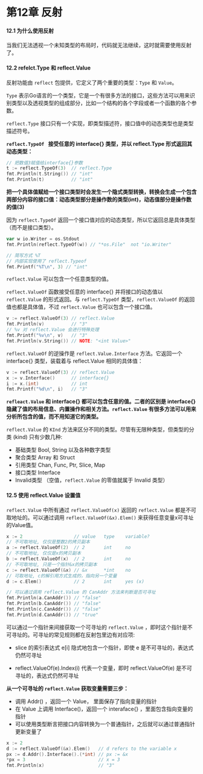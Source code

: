 # 第12章 反射

#### 12.1 为什么使用反射

当我们无法透视一个未知类型的布局时，代码就无法继续，这时就需要使用反射了。

#### 12.2 refelct.Type 和 reflect.Value

反射功能由 `reflect` 包提供，它定义了两个重要的类型：`Type` 和 `Value`。

`Type` 表示Go语言的一个类型，它是一个有很多方法的接口，这些方法可以用来识别类型以及透视类型的组成部分，比如一个结构的各个字段或者一个函数的各个参数。

`reflect.Type` 接口只有一个实现，即类型描述符，接口值中的动态类型也是类型描述符号。

**`reflect.TypeOf ` 接受任意的 interface{} 类型，并以 reflect.Type 形式返回其动态类型：**

```go
// 把数值3赋值给interface{}参数
t := reflect.TypeOf(3)  // reflect.Type
fmt.Println(t.String()) // "int"
fmt.Println(t)          // "int"
```

**把一个具体值赋给一个接口类型时会发生一个隐式类型转换，转换会生成一个包含两部分内容的接口值：动态类型部分是操作数的类型(int)，动态值部分是操作数的值(3)**

因为 `reflect.TypeOf` 返回一个接口值对应的动态类型，所以它返回总是具体类型（而不是接口类型）。

```go
var w io.Writer = os.Stdout
fmt.Println(reflect.TypeOf(w)) // "*os.File"  not "io.Writer"

// 简写方式 %T
// 内部实现使用了 reflect.Typeof
fmt.Printf("%T\n", 3) // "int"
```



`reflect.Value` 可以包含一个任意类型的值。

`reflect.ValueOf` 函数接受任意的 interface{} 并将接口的动态值以 `reflect.Value` 的形式返回。与 `reflect.TypeOf` 类型，`reflect.ValueOf` 的返回值也都是具体值，不过 `reflect.Value` 也可以包含一个接口值。

```go
v := reflect.ValueOf(3) // reflect.Value
fmt.Println(v)          // "3"
// %v 对 reflect.Value 会进行特殊处理
fmt.Printf("%v\n", v)   // "3"
fmt.Println(v.String()) // NOTE: "<int Value>"
```

`reflect.ValueOf` 的逆操作是 `reflect.Value.Interface` 方法。它返回一个 interface{} 类型，装载着与 reflect.Value 相同的具体值：

```go
v := reflect.ValueOf(3) // reflect.Value
x := v.Interface()      // interface{}
i := x.(int)            // int
fmt.Printf("%d\n", i)   // "3"
```

**`refleact.Value` 和 interface{} 都可以包含任意的值。二者的区别是 interface{} 隐藏了值的布局信息、内置操作和相关方法。`reflect.Value` 有很多方法可以用来分析所包含的值，而不用知道它的类型。**

`reflect.Value` 的 `KInd` 方法来区分不同的类型。尽管有无限种类型，但类型的分类 (kind) 只有少数几种:

- 基础类型 Bool, String 以及各种数字类型
- 聚合类型 Array 和 Struct
- 引用类型 Chan, Func, Ptr, Slice, Map
- 接口类型 Interface
- Invalid类型 （空值，`reflect.Value` 的零值就属于 Invalid 类型）

#### 12.5 使用 reflect.Value 设置值

`reflect.Value` 中所有通过 `reflect.ValueOf(x)` 返回的 `reflect.Value` 都是不可取地址的。可以通过调用 `reflect.ValueOf(&x).Elem()` 来获得任意变量x可寻址的Value值。

```go
x := 2                   // value   type    variable?
// 不可取地址, 仅仅是整数2的拷贝副本
a := reflect.ValueOf(2)  // 2       int     no
// 不可取地址, 仅仅是x的拷贝副本
b := reflect.ValueOf(x)  // 2       int     no
// 不可取地址, 只是一个指针&x的拷贝副本
c := reflect.ValueOf(&x) // &x      *int    no
// 可取地址, c的解引用方式生成的，指向另一个变量
d := c.Elem()            // 2       int     yes (x)

// 可以通过调用 reflect.Value 的 CanAddr 方法来判断是否可寻址
fmt.Println(a.CanAddr()) // "false"
fmt.Println(b.CanAddr()) // "false"
fmt.Println(c.CanAddr()) // "false"
fmt.Println(d.CanAddr()) // "true"
```

可以通过一个指针来间接获取一个可寻址的 `reflect.Value` ，即时这个指针是不可寻址的。可寻址的常见规则都在反射包里边有对应项:

- slice 的索引表达式 e[i] 隐式地包含一个指针，即使 e 是不可寻址的，表达式仍然可寻址

- reflect.ValueOf(e).Index(i) 代表一个变量，即时 reflect.ValueOf(e) 是不可寻址的，表达式仍然可寻址

  

**从一个可寻址的 `reflect.Value` 获取变量需要三步：**

- 调用 Addr() ，返回一个 Value， 里面保存了指向变量的指针
- 在 Value 上调用 Interface()，返回一个 interaface{} ，里面包含指向变量的指针
- 可以使用类型断言把接口内容转换为一个普通指针，之后就可以通过普通指针更新变量了

```go
x := 2
d := reflect.ValueOf(&x).Elem()   // d refers to the variable x
px := d.Addr().Interface().(*int) // px := &x
*px = 3                           // x = 3
fmt.Println(x)                    // "3"
```

